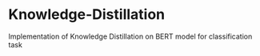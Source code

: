 # Knowledge-Distillation
Implementation of Knowledge Distillation on BERT model for classification task
